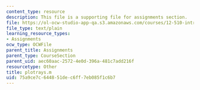 ```yaml
---
content_type: resource
description: This file is a supporting file for assignments section.
file: https://ol-ocw-studio-app-qa.s3.amazonaws.com/courses/12-510-introduction-to-seismology-spring-2010/75a9ce7c644851dec6ff7eb085f1c6b7_plotrays.m
file_type: text/plain
learning_resource_types:
- Assignments
ocw_type: OCWFile
parent_title: Assignments
parent_type: CourseSection
parent_uid: aec60aac-2572-4e0d-396a-481c7add216f
resourcetype: Other
title: plotrays.m
uid: 75a9ce7c-6448-51de-c6ff-7eb085f1c6b7
---
```

